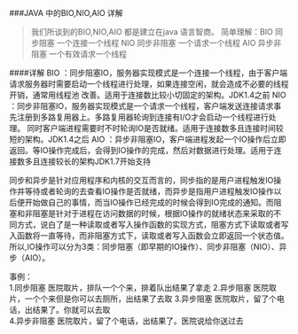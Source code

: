 ###JAVA 中的BIO,NIO,AIO 详解
>   我们所谈到的BIO,NIO,AIO 都是建立在java 语言智商。
    简单理解：BIO 同步阻塞  一个连接一个线程
             NIO 同步非阻塞  一个请求一个线程
             AIO 异步非阻塞  一个有效请求一个线程

####详解
BIO
：同步阻塞IO，服务器实现模式是一个连接一个线程，由于客户端请求服务器时需要启动一个线程进行处理，如果连接空闲，就会造成不必要的线程开销，通常用线程池
改善。适用于连接数比较小切固定的架构。JDK1.4之前
NIO
：同步非阻塞IO，服务器实现模式是一个请求一个线程，客户端发送连接请求事先注册到多路复用器上。多路复用器轮询到连接有I/O才会启动一个线程进行处理。
同时客户端进程需要时不时轮询IO是否就绪。适用于连接数多且连接时间较短的架构。JDK1.4之后
AIO
：异步非阻塞IO，客户端进程发起一个IO操作后立即返回。等IO操作完成后，会得到IO操作的完成，然后对数据进行处理。适用于连接数多且连接较长的架构JDK1.7开始支持

同步和异步是针对应用程序和内核的交互而言的，同步指的是用户进程触发IO操作并等待或者轮询的去查看IO操作是否就绪，而异步是指用户进程触发IO操作以后便开始做自己的事情，而当IO操作已经完成的时候会得到IO完成的通知。而阻塞和非阻塞是针对于进程在访问数据的时候，根据IO操作的就绪状态来采取的不同方式，说白了是一种读取或者写入操作函数的实现方式，阻塞方式下读取或者写入函数将一直等待，而非阻塞方式下，读取或者写入函数会立即返回一个状态值。 
所以,IO操作可以分为3类：同步阻塞（即早期的IO操作）、同步非阻塞（NIO）、异步（AIO）。 

事例：  
1.同步阻塞   医院取片，排队一个个来，排着队出结果了拿走
2.异步阻塞   医院取片，一个个来但是你可以去厕所，出结果了去取
3.异步阻塞   医院取片，留了个电话，出结果了。你就可以去取  
4.异步非阻塞 医院取片，留了个电话，出结果了。医院说给你送过去
